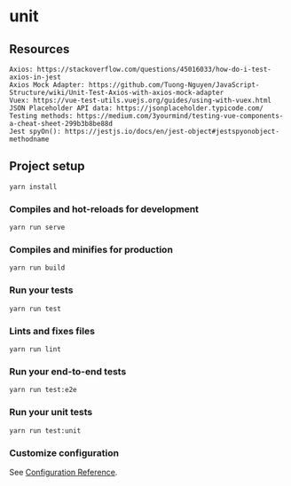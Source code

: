 # unit

## Resources
```
Axios: https://stackoverflow.com/questions/45016033/how-do-i-test-axios-in-jest
Axios Mock Adapter: https://github.com/Tuong-Nguyen/JavaScript-Structure/wiki/Unit-Test-Axios-with-axios-mock-adapter
Vuex: https://vue-test-utils.vuejs.org/guides/using-with-vuex.html
JSON Placeholder API data: https://jsonplaceholder.typicode.com/
Testing methods: https://medium.com/3yourmind/testing-vue-components-a-cheat-sheet-299b3b8be88d
Jest spyOn(): https://jestjs.io/docs/en/jest-object#jestspyonobject-methodname
```

## Project setup
```
yarn install
```

### Compiles and hot-reloads for development
```
yarn run serve
```

### Compiles and minifies for production
```
yarn run build
```

### Run your tests
```
yarn run test
```

### Lints and fixes files
```
yarn run lint
```

### Run your end-to-end tests
```
yarn run test:e2e
```

### Run your unit tests
```
yarn run test:unit
```

### Customize configuration
See [Configuration Reference](https://cli.vuejs.org/config/).
